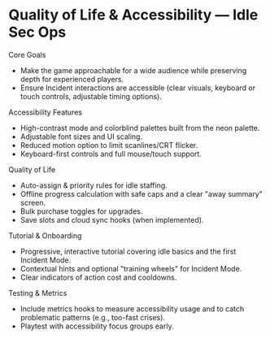 # Quality of Life & Accessibility — Idle Sec Ops

Core Goals
- Make the game approachable for a wide audience while preserving depth for experienced players.
- Ensure Incident interactions are accessible (clear visuals, keyboard or touch controls, adjustable timing options).

Accessibility Features
- High-contrast mode and colorblind palettes built from the neon palette.
- Adjustable font sizes and UI scaling.
- Reduced motion option to limit scanlines/CRT flicker.
- Keyboard-first controls and full mouse/touch support.

Quality of Life
- Auto-assign & priority rules for idle staffing.
- Offline progress calculation with safe caps and a clear "away summary" screen.
- Bulk purchase toggles for upgrades.
- Save slots and cloud sync hooks (when implemented).

Tutorial & Onboarding
- Progressive, interactive tutorial covering idle basics and the first Incident Mode.
- Contextual hints and optional "training wheels" for Incident Mode.
- Clear indicators of action cost and cooldowns.

Testing & Metrics
- Include metrics hooks to measure accessibility usage and to catch problematic patterns (e.g., too-fast crises).
- Playtest with accessibility focus groups early.
